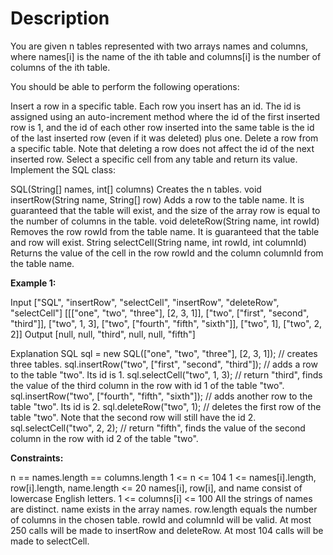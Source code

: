 # Description


You are given n tables represented with two arrays names and columns, where names[i] is the name of the ith table and columns[i] is the number of columns of
the ith table.

You should be able to perform the following operations:

Insert a row in a specific table. Each row you insert has an id. The id is assigned using an auto-increment method where the id of the first inserted row is 1,
and the id of each other row inserted into the same table is the id of the last inserted row (even if it was deleted) plus one.
Delete a row from a specific table. Note that deleting a row does not affect the id of the next inserted row.
Select a specific cell from any table and return its value.
Implement the SQL class:

SQL(String[] names, int[] columns) Creates the n tables.
void insertRow(String name, String[] row) Adds a row to the table name. It is guaranteed that the table will exist, and the size of the array row is equal to
the number of columns in the table.
void deleteRow(String name, int rowId) Removes the row rowId from the table name. It is guaranteed that the table and row will exist.
String selectCell(String name, int rowId, int columnId) Returns the value of the cell in the row rowId and the column columnId from the table name.

**Example 1:**

Input
["SQL", "insertRow", "selectCell", "insertRow", "deleteRow", "selectCell"]
[[["one", "two", "three"], [2, 3, 1]], ["two", ["first", "second", "third"]], ["two", 1, 3], ["two", ["fourth", "fifth", "sixth"]], ["two", 1], ["two", 2, 2]]
Output
[null, null, "third", null, null, "fifth"]

Explanation
SQL sql = new SQL(["one", "two", "three"], [2, 3, 1]); // creates three tables.
sql.insertRow("two", ["first", "second", "third"]); // adds a row to the table "two". Its id is 1.
sql.selectCell("two", 1, 3); // return "third", finds the value of the third column in the row with id 1 of the table "two".
sql.insertRow("two", ["fourth", "fifth", "sixth"]); // adds another row to the table "two". Its id is 2.
sql.deleteRow("two", 1); // deletes the first row of the table "two". Note that the second row will still have the id 2.
sql.selectCell("two", 2, 2); // return "fifth", finds the value of the second column in the row with id 2 of the table "two".

**Constraints:**

n == names.length == columns.length
1 <= n <= 104
1 <= names[i].length, row[i].length, name.length <= 20
names[i], row[i], and name consist of lowercase English letters.
1 <= columns[i] <= 100
All the strings of names are distinct.
name exists in the array names.
row.length equals the number of columns in the chosen table.
rowId and columnId will be valid.
At most 250 calls will be made to insertRow and deleteRow.
At most 104 calls will be made to selectCell.
